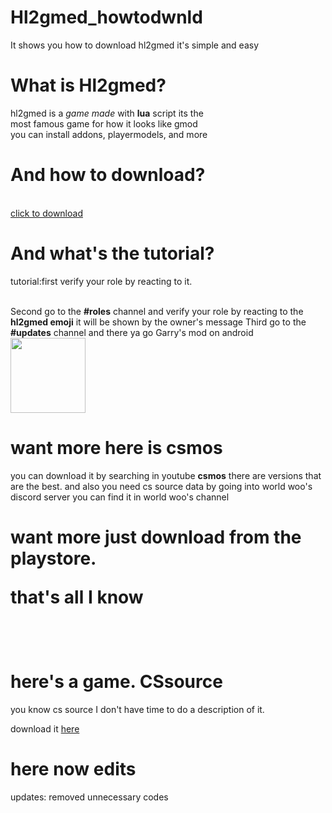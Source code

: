 # Hl2gmed_howtodwnld
It shows you how to download hl2gmed it's simple and easy
<h1>What is Hl2gmed?</h1>
<p>hl2gmed is a <em>game made</em> with <strong>lua</strong> script its the<br> most famous game for how it looks like gmod<br> you can install addons, playermodels, and more</p>
<h1>And how to download?</h1><a href="https://discord.gg/EscPqybqmG"><br>click to download</a></strong>
<h1>And what's the tutorial?</h1>
<p>tutorial:first verify your role by reacting to it.<br></p><br>Second go to the <strong>#roles</strong> channel and verify your role by reacting to the <strong>hl2gmed emoji</strong> it will be shown by the owner's message
Third go to the <strong>#updates</strong> channel and there ya go Garry's mod on android
<img src="https://encrypted-tbn0.gstatic.com/images?q=tbn:ANd9GcQ1_34rHnU_mIJ9xBDDjzNPx4sovijPGOiLlQ&usqp=CAU" width="120" height="120">

<h1>want more here is csmos</h1>
<p>you can download it by searching in youtube <strong>csmos</strong> there are versions that are the best. and also you need cs source data by going into world woo's discord server you can find it in world woo's channel

<h1>want more just download from the playstore.

<p>that's all I know</p><br>

<h1>here's a game. <strong>CSsource</strong> </h1>

you know cs source I don't have time to do a description of it.

download it <a href="https://discord.gg/VRqSvRTZ">here</a>









<h1>here now edits</h1>

updates: removed unnecessary codes
